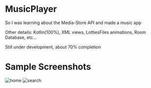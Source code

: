 # MusicPlayer
So I was learning about the Media-Store API and made a music app

Other details: Kotlin(100%), XML views, LottiesFiles animations, Room Database, etc...

Still under development, about 70% completion
# Sample Screenshots
![home](https://github.com/richardmachage/MusicPlayer/assets/95470025/8f0eef12-0082-45a8-9544-d2ef4d8520b2) ![search](https://github.com/richardmachage/MusicPlayer/assets/95470025/da968f3c-09cf-470a-813c-10b2869215f1)
